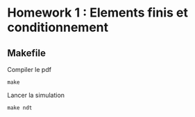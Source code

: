 Homework 1 : Elements finis et conditionnement
=========
Makefile
--------

Compiler le pdf
```shell
make
```

Lancer la simulation
```shell
make ndt
```
